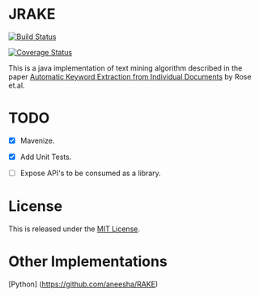 JRAKE
======

[![Build Status](https://travis-ci.org/AskDrCatcher/JRAKE.svg?branch=refactor-2)](https://travis-ci.org/AskDrCatcher/JRAKE)

[![Coverage Status](https://coveralls.io/repos/github/AskDrCatcher/JRAKE/badge.svg?branch=master)](https://coveralls.io/github/AskDrCatcher/JRAKE?branch=master)

This is a java implementation of text mining algorithm described in the paper 
[Automatic Keyword Extraction from Individual Documents](https://www.researchgate.net/publication/227988510_Automatic_Keyword_Extraction_from_Individual_Documents)
by Rose et.al.


TODO
====

- [X] Mavenize.

- [X] Add Unit Tests.

- [ ] Expose API's to be consumed as a library.


License
=======

This is released under the [MIT License](http://www.opensource.org/licenses/MIT).


Other Implementations
=====================

[Python] (https://github.com/aneesha/RAKE)
